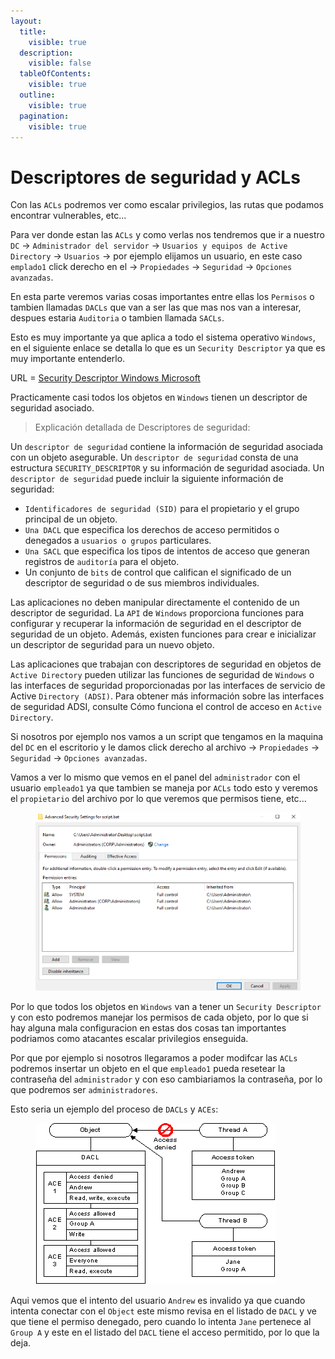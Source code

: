 ```yaml
---
layout:
  title:
    visible: true
  description:
    visible: false
  tableOfContents:
    visible: true
  outline:
    visible: true
  pagination:
    visible: true
---
```


# Descriptores de seguridad y ACLs

Con las `ACLs` podremos ver como escalar privilegios, las rutas que podamos encontrar vulnerables, etc...

Para ver donde estan las `ACLs` y como verlas nos tendremos que ir a nuestro `DC` -> `Administrador del servidor` -> `Usuarios y equipos de Active Directory` -> `Usuarios` -> por ejemplo elijamos un usuario, en este caso `emplado1` click derecho en el -> `Propiedades` -> `Seguridad` -> `Opciones avanzadas`.

En esta parte veremos varias cosas importantes entre ellas los `Permisos` o tambien llamadas `DACLs` que van a ser las que mas nos van a interesar, despues estaria `Auditoria` o tambien llamada `SACLs`.

Esto es muy importante ya que aplica a todo el sistema operativo `Windows`, en el siguiente enlace se detalla lo que es un `Security Descriptor` ya que es muy importante entenderlo.

URL = [Security Descriptor Windows Microsoft](https://learn.microsoft.com/en-us/windows/win32/secauthz/security-descriptors)

Practicamente casi todos los objetos en `Windows` tienen un descriptor de seguridad asociado.

> Explicación detallada de Descriptores de seguridad:

Un `descriptor de seguridad` contiene la información de seguridad asociada con un objeto asegurable. Un `descriptor de seguridad` consta de una estructura `SECURITY_DESCRIPTOR` y su información de seguridad asociada. Un `descriptor de seguridad` puede incluir la siguiente información de seguridad:

* `Identificadores de seguridad (SID)` para el propietario y el grupo principal de un objeto.
* `Una DACL` que especifica los derechos de acceso permitidos o denegados a `usuarios o grupos` particulares.
* `Una SACL` que especifica los tipos de intentos de acceso que generan registros de `auditoría` para el objeto.
* Un conjunto de `bits` de control que califican el significado de un descriptor de seguridad o de sus miembros individuales.

Las aplicaciones no deben manipular directamente el contenido de un descriptor de seguridad. La `API` de `Windows` proporciona funciones para configurar y recuperar la información de seguridad en el descriptor de seguridad de un objeto. Además, existen funciones para crear e inicializar un descriptor de seguridad para un nuevo objeto.

Las aplicaciones que trabajan con descriptores de seguridad en objetos de `Active Directory` pueden utilizar las funciones de seguridad de `Windows` o las interfaces de seguridad proporcionadas por las interfaces de servicio de Active `Directory (ADSI)`. Para obtener más información sobre las interfaces de seguridad ADSI, consulte Cómo funciona el control de acceso en `Active Directory`.

Si nosotros por ejemplo nos vamos a un script que tengamos en la maquina del `DC` en el escritorio y le damos click derecho al archivo -> `Propiedades` -> `Seguridad` -> `Opciones avanzadas`.

Vamos a ver lo mismo que vemos en el panel del `administrador` con el usuario `empleado1` ya que tambien se maneja por `ACLs` todo esto y veremos el `propietario` del archivo por lo que veremos que permisos tiene, etc...

<figure><img src="../../.gitbook/assets/image (252).png" alt=""><figcaption></figcaption></figure>

Por lo que todos los objetos en `Windows` van a tener un `Security Descriptor` y con esto podremos manejar los permisos de cada objeto, por lo que si hay alguna mala configuracion en estas dos cosas tan importantes podriamos como atacantes escalar privilegios enseguida.

Por que por ejemplo si nosotros llegaramos a poder modifcar las `ACLs` podremos insertar un objeto en el que `empleado1` pueda resetear la contraseña del `administrador` y con eso cambiariamos la contraseña, por lo que podremos ser `administradores`.

Esto seria un ejemplo del proceso de `DACLs` y `ACEs`:

<figure><img src="../../.gitbook/assets/image (253).png" alt=""><figcaption></figcaption></figure>

Aqui vemos que el intento del usuario `Andrew` es invalido ya que cuando intenta conectar con el `Object` este mismo revisa en el listado de `DACL` y ve que tiene el permiso denegado, pero cuando lo intenta `Jane` pertenece al `Group A` y este en el listado del `DACL` tiene el acceso permitido, por lo que la deja.
